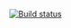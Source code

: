 [![Build status](https://ci.appveyor.com/api/projects/status/r93d7a8iqok8pl47?svg=true)](https://ci.appveyor.com/project/supernatashenka/patterns-task-2)
